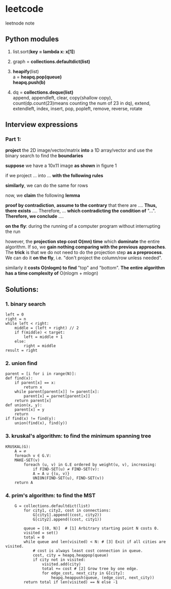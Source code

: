 # leetcode
leetnode note
## Python modules
1. list.sort(__key = lambda x: x[1]__)

2. graph = __collections.defaultdict(list)__

3. __heapify__(list)     
a = __heapq.pop(queue)__  
__heapq.push(b)__

4. dq = __collections.deque(list)__      
append, appendleft, clear, copy(shallow copy), count(dp.count(23)means counting the num of 23 in dq), extend, extendleft, 
index, insert, pop, popleft, remove, reverse, rotate





## Interview expressions

### Part 1:

__project__ the 2D image/vector/matrix __into__ a 1D array/vector and use the binary search to find the __boundaries__

__suppose__ we have a 10x11 image __as shown__ in figure 1

if we project ... into ... __with the following rules__

__similarly__, we can do the same for rows

now, we __claim__ the following __lemma__

__proof by contradiction__, __assume to the contrary__ that there are .... __Thus, there exists__ .... Therefore, ... __which contradicting the condition of__ "...". __Therefore, we conclude__ ....

__on the fly__: during the running of a computer program without interrupting the run

however, the __projection step cost O(mn) time__ which __dominate__ the entire algorithm. If so, we __gain nothing comparing with the previous approaches__. The __trick__ is that we do not need to do the projection step __as a preprocess__. We can do it __on the fly__, i.e. "don't project the column/row unless needed".

similarly it __costs O(nlogm) to find__ "top" and "bottom". __The entire algorithm has a time complexity of__ O(nlogm + mlogn)





## Solutions:
### 1. binary search
```
left = 0
right = n
while left < right:
    middle = (left + right) // 2
    if f(middle) < target:
        left = middle + 1
    else:
        right = middle
result = right
```

### 2. union find
```
parent = [i for i in range(N)]:
def find(x):
    if parent[x] == x:
        return x
    while parent[parent[x]] != parent[x]:
        parent[x] = parnet[parent[x]]
    return parent[x]
def union(x, y):
    parent[x] = y
    return 
if find(x) != find(y):
    union(find(x), find(y))
```

### 3. kruskal's algorithm: to find the minimum spanning tree
```
KRUSKAL(G):
    A = ∅
    foreach v ∈ G.V:
    MAKE-SET(v)
        foreach (u, v) in G.E ordered by weight(u, v), increasing:
            if FIND-SET(u) ≠ FIND-SET(v):
            A = A ∪ {(u, v)}
            UNION(FIND-SET(u), FIND-SET(v))
    return A
```

### 4. prim's algorithm: to find the MST
```
    G = collections.defaultdict(list)
        for city1, city2, cost in connections:
            G[city1].append((cost, city2))
            G[city2].append((cost, city1))
        
        queue = [(0, N)]  # [1] Arbitrary starting point N costs 0.
        visited = set()
        total = 0
        while queue and len(visited) < N: # [3] Exit if all cities are visited.
            # cost is always least cost connection in queue.
            cost, city = heapq.heappop(queue)
            if city not in visited:
                visited.add(city)
                total += cost # [2] Grow tree by one edge.
                for edge_cost, next_city in G[city]:
                    heapq.heappush(queue, (edge_cost, next_city))
        return total if len(visited) == N else -1
```

























